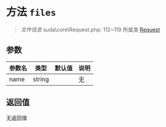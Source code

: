 # 方法 `files`

> *文件信息* suda\core\Request.php: 112~119
> 所属类 [Request](../Request.md)




## 参数


| 参数名 | 类型 | 默认值 | 说明 |
|--------|-----|-------|-------|
| name |  string |  | 无 |



## 返回值

无返回值
